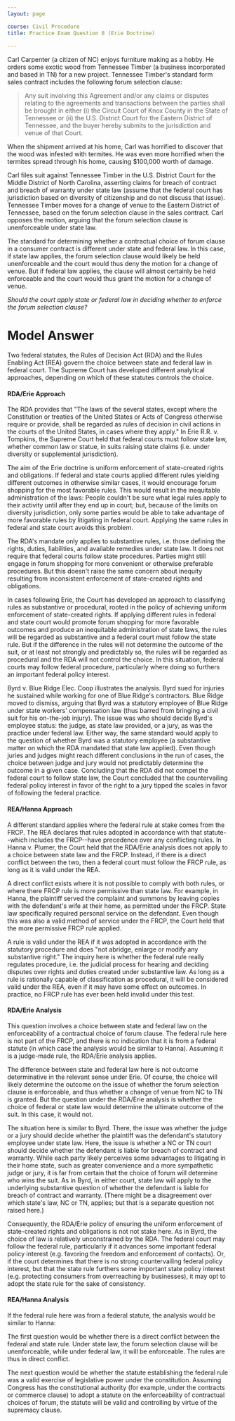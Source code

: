 ```yaml
---
layout: page

course: Civil Procedure 
title: Practice Exam Question 8 (Erie Doctrine)
  
---
```


Carl Carpenter (a citizen of NC) enjoys furniture making as a hobby. He orders some exotic wood from Tennessee Timber (a business incorporated and based in TN) for a new project. Tennessee Timber's standard form sales contract includes the following forum selection clause:

> Any suit involving this Agreement and/or any claims or disputes relating to the agreements and transactions between the parties shall be brought in either (i) the Circuit Court of Knox County in the State of Tennessee or (ii) the U.S. District Court for the Eastern District of Tennessee, and the buyer hereby submits to the jurisdiction and venue of that Court.

When the shipment arrived at his home, Carl was horrified to discover that the wood was infested with termites. He was even more horrified when the termites spread through his home, causing $100,000 worth of damage.

Carl files suit against Tennessee Timber in the U.S. District Court for the Middle District of North Carolina, asserting claims for breach of contract and breach of warranty under state law (assume that the federal court has jurisdiction based on diversity of citizenship and do not discuss that issue). Tennessee Timber moves for a change of venue to the Eastern District of Tennessee, based on the forum selection clause in the sales contract. Carl opposes the motion, arguing that the forum selection clause is unenforceable under state law.

The standard for determining whether a contractual choice of forum clause in a consumer contract is different under state and federal law. In this case, if state law applies, the forum selection clause would likely be held unenforceable and the court would thus deny the motion for a change of venue. But if federal law applies, the clause will almost certainly be held enforceable and the court would thus grant the motion for a change of venue.

_Should the court apply state or federal law in deciding whether to enforce the forum selection clause?_

# Model Answer

Two federal statutes, the Rules of Decision Act (RDA) and the Rules Enabling Act (REA) govern the choice between state and federal law in federal court. The Supreme Court has developed different analytical approaches, depending on which of these statutes controls the choice.

#### RDA/Erie Approach

The RDA provides that "The laws of the several states, except where the Constitution or treaties of the United States or Acts of Congress otherwise require or provide, shall be regarded as rules of decision in civil actions in the courts of the United States, in cases where they apply." In Erie R.R. v. Tompkins, the Supreme Court held that federal courts must follow state law, whether common law or statue, in suits raising state claims (i.e. under diversity or supplemental jurisdiction).

The aim of the Erie doctrine is uniform enforcement of state-created rights and obligations. If federal and state courts applied different rules yielding different outcomes in otherwise similar cases, it would encourage forum shopping for the most favorable rules. This would result in the inequitable administration of the laws: People couldn't be sure what legal rules apply to their activity until after they end up in court; but, because of the limits on diversity jurisdiction, only some parties would be able to take advantage of more favorable rules by litigating in federal court. Applying the same rules in federal and state court avoids this problem.

The RDA's mandate only applies to substantive rules, i.e. those defining the rights, duties, liabilities, and available remedies under state law. It does not require that federal courts follow state procedures. Parties might still engage in forum shopping for more convenient or otherwise preferable procedures. But this doesn't raise the same concern about inequity resulting from inconsistent enforcement of state-created rights and obligations.

In cases following Erie, the Court has developed an approach to classifying rules as substantive or procedural, rooted in the policy of achieving uniform enforcement of state-created rights. If applying different rules in federal and state court would promote forum shopping for more favorable outcomes and produce an inequitable administration of state laws, the rules will be regarded as substantive and a federal court must follow the state rule. But if the difference in the rules will not determine the outcome of the suit, or at least not strongly and predictably so, the rules will be regarded as procedural and the RDA will not control the choice. In this situation, federal courts may follow federal procedure, particularly where doing so furthers an important federal policy interest.

Byrd v. Blue Ridge Elec. Coop illustrates the analysis. Byrd sued for injuries he sustained while working for one of Blue Ridge's contractors. Blue Ridge moved to dismiss, arguing that Byrd was a statutory employee of Blue Ridge under state workers' compensation law (thus barred from bringing a civil suit for his on-the-job injury). The issue was who should decide Byrd's employee status: the judge, as state law provided, or a jury, as was the practice under federal law. Either way, the same standard would apply to the question of whether Byrd was a statutory employee (a substantive matter on which the RDA mandated that state law applied). Even though juries and judges might reach different conclusions in the run of cases, the choice between judge and jury would not predictably determine the outcome in a given case. Concluding that the RDA did not compel the federal court to follow state law, the Court concluded that the countervailing federal policy interest in favor of the right to a jury tipped the scales in favor of following the federal practice.

#### REA/Hanna Approach

A different standard applies where the federal rule at stake comes from the FRCP. The REA declares that rules adopted in accordance with that statute--which includes the FRCP--have precedence over any conflicting rules. In Hanna v. Plumer, the Court held that the RDA/Erie analysis does not apply to a choice between state law and the FRCP. Instead, if there is a direct conflict between the two, then a federal court must follow the FRCP rule, as long as it is valid under the REA.

A direct conflict exists where it is not possible to comply with both rules, or where there FRCP rule is more permissive than state law. For example, in Hanna, the plaintiff served the complaint and summons by leaving copies with the defendant's wife at their home, as permitted under the FRCP. State law specifically required personal service on the defendant. Even though this was also a valid method of service under the FRCP, the Court held that the more permissive FRCP rule applied.

A rule is valid under the REA if it was adopted in accordance with the statutory procedure and does "not abridge, enlarge or modify any substantive right." The inquiry here is whether the federal rule really regulates procedure, i.e. the judicial process for hearing and deciding disputes over rights and duties created under substantive law. As long as a rule is rationally capable of classification as procedural, it will be considered valid under the REA, even if it may have some effect on outcomes. In practice, no FRCP rule has ever been held invalid under this test.

#### RDA/Erie Analysis

This question involves a choice between state and federal law on the enforceability of a contractual choice of forum clause. The federal rule here is not part of the FRCP, and there is no indication that it is from a federal statute (in which case the analysis would be similar to Hanna). Assuming it is a judge-made rule, the RDA/Erie analysis applies.

The difference between state and federal law here is not outcome determinative in the relevant sense under Erie. Of course, the choice will likely determine the outcome on the issue of whether the forum selection clause is enforceable, and thus whether a change of venue from NC to TN is granted. But the question under the RDA/Erie analysis is whether the choice of federal or state law would determine the ultimate outcome of the suit. In this case, it would not.

The situation here is similar to Byrd. There, the issue was whether the judge or a jury should decide whether the plaintiff was the defendant's statutory employee under state law. Here, the issue is whether a NC or TN court should decide whether the defendant is liable for breach of contract and warranty. While each party likely perceives some advantages to litigating in their home state, such as greater convenience and a more sympathetic judge or jury, it is far from certain that the choice of forum will determine who wins the suit. As in Byrd, in either court, state law will apply to the underlying substantive question of whether the defendant is liable for breach of contract and warranty. (There might be a disagreement over which state's law, NC or TN, applies; but that is a separate question not raised here.)

Consequently, the RDA/Erie policy of ensuring the uniform enforcement of state-created rights and obligations is not not stake here. As in Byrd, the choice of law is relatively unconstrained by the RDA. The federal court may follow the federal rule, particularly if it advances some important federal policy interest (e.g. favoring the freedom and enforcement of contacts). Or, if the court determines that there is no strong countervailing federal policy interest, but that the state rule furthers some important state policy interest (e.g. protecting consumers from overreaching by businesses), it may opt to adopt the state rule for the sake of consistency.

#### REA/Hanna Analysis

If the federal rule here was from a federal statute, the analysis would be similar to Hanna:

The first question would be whether there is a direct conflict between the federal and state rule. Under state law, the forum selection clause will be unenforceable, while under federal law, it will be enforceable. The rules are thus in direct conflict.

The next question would be whether the statute establishing the federal rule was a valid exercise of legislative power under the constitution. Assuming Congress has the constitutional authority (for example, under the contracts or commerce clause) to adopt a statute on the enforceability of contractual choices of forum, the statute will be valid and controlling by virtue of the supremacy clause.

